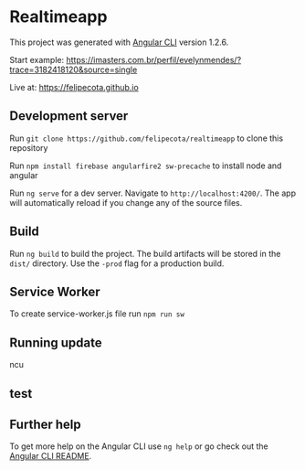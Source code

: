 # Realtimeapp

This project was generated with [Angular CLI](https://github.com/angular/angular-cli) version 1.2.6.

Start example: https://imasters.com.br/perfil/evelynmendes/?trace=3182418120&source=single

Live at: https://felipecota.github.io

## Development server

Run `git clone https://github.com/felipecota/realtimeapp` to clone this repository

Run `npm install firebase angularfire2 sw-precache` to install node and angular

Run `ng serve` for a dev server. Navigate to `http://localhost:4200/`. The app will automatically reload if you change any of the source files.

## Build

Run `ng build` to build the project. The build artifacts will be stored in the `dist/` directory. Use the `-prod` flag for a production build.

## Service Worker

To create service-worker.js file run `npm run sw`

## Running update 

ncu

## test

## Further help

To get more help on the Angular CLI use `ng help` or go check out the [Angular CLI README](https://github.com/angular/angular-cli/blob/master/README.md).
